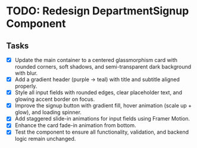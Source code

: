 # TODO: Redesign DepartmentSignup Component

## Tasks
- [x] Update the main container to a centered glassmorphism card with rounded corners, soft shadows, and semi-transparent dark background with blur.
- [x] Add a gradient header (purple → teal) with title and subtitle aligned properly.
- [x] Style all input fields with rounded edges, clear placeholder text, and glowing accent border on focus.
- [x] Improve the signup button with gradient fill, hover animation (scale up + glow), and loading spinner.
- [x] Add staggered slide-in animations for input fields using Framer Motion.
- [x] Enhance the card fade-in animation from bottom.
- [x] Test the component to ensure all functionality, validation, and backend logic remain unchanged.
